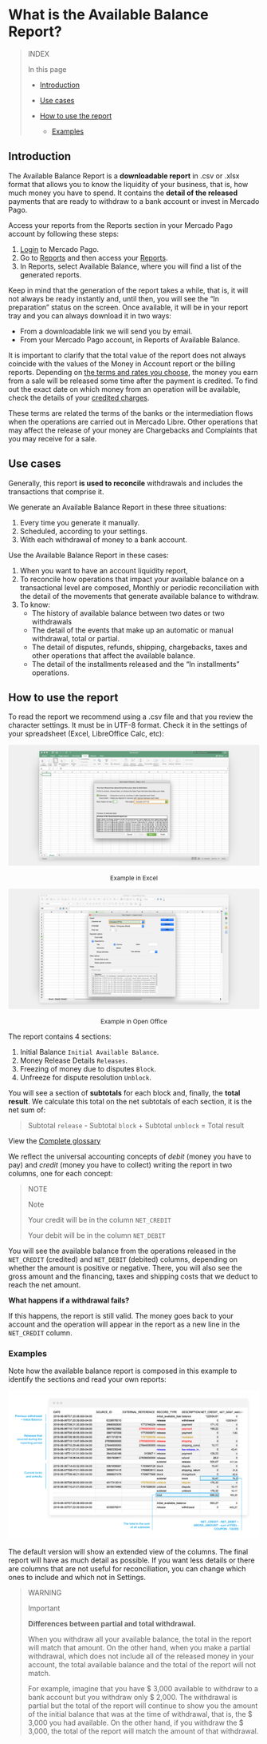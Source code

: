 # What is the Available Balance Report?

> INDEX
>
> In this page
>
> - [Introduction](#bookmark_introduction) 
>
> - [Use cases](#bookmark_use_cases)
>
> - [How to use the report](#bookmark_how_to_use_the_report) 
>
>    + [Examples](#bookmark_examples)
>


## Introduction

The Available Balance Report is a **downloadable report** in .csv or .xlsx format that allows you to know the liquidity of your business, that is, how much money you have to spend. It contains the **detail of the released** payments that are ready to withdraw to a bank account or invest in Mercado Pago.

Access your reports from the Reports section in your Mercado Pago account by following these steps:
1. [Login](https://www.mercadolibre.com/jms/mla/lgz/msl/login/H4sIAAAAAAAEAy2OQQ7DIAwE_-JzlNw59iPIIoagQo2MI1pF_XtN1OOux2NfUDjll9dPI3BA71ZyyAoLtIIaWarPuw1qs6pnpX8sOBEUrKQkHdw1RYn2B9nSVKmcZAyeevhYeFh1n7IusYVDtXW3bWOMtZIE3Llh4jVwXVE2w4RS7man-cCt-y4QsatXwfAEF7F0-v4AxU1qhMMAAAA/user) to Mercado Pago.
1. Go to [Reports](https://www.mercadopago.com/mla/account/movements) and then access your [Reports](https://www.mercadopago.com/mla/account/movements).
1. In Reports, select Available Balance, where you will find a list of the generated reports.

Keep in mind that the generation of the report takes a while, that is, it will not always be ready instantly and, until then, you will see the “In preparation” status on the screen. Once available, it will be in your report tray and you can always download it in two ways:
* From a downloadable link we will send you by email.
* From your Mercado Pago account, in Reports of Available Balance. 

It is important to clarify that the total value of the report does not always coincide with the values of the Money in Account report or the billing reports. Depending on [the terms and rates you choose](https://www.mercadopago.com.ar/settings/release-options), the money you earn from a sale will be released some time after the payment is credited. To find out the exact date on which money from an operation will be available, check the details of your [credited charges](https://www.mercadopago.com.ar/activities/balance).
 
These terms are related the terms of the banks or the intermediation flows when the operations are carried out in Mercado Libre. Other operations that may affect the release of your money are Chargebacks and Complaints that you may receive for a sale.


## Use cases

Generally, this report **is used to reconcile** withdrawals and includes the transactions that comprise it.

We generate an Available Balance Report in these three situations: 
1. Every time you generate it manually.
1. Scheduled, according to your settings.
1. With each withdrawal of money to a bank account.

Use the Available Balance Report in these cases: 
1. When you want to have an account liquidity report,
1. To reconcile how operations that impact your available balance on a transactional level are composed,
Monthly or periodic reconciliation with the detail of the movements that generate available balance to withdraw.
1. To know:
     + The history of available balance between two dates or two withdrawals
     + The detail of the events that make up an automatic or manual withdrawal, total or partial.
     + The detail of disputes, refunds, shipping, chargebacks, taxes and other operations that affect the available balance.
     + The detail of the installments released and the “In installments” operations.


## How to use the report

To read the report we recommend using a .csv file and that you review the character settings. It must be in UTF-8 format. Check it in the settings of your spreadsheet (Excel, LibreOffice Calc, etc):

![Available Balance Report excel Mercado Pago](/images/manage-account/reports/excel-en.png)
<p style="text-align:center;font-size:12px;">Example in Excel </p>

![Available Balance Report Open Office Mercado Pago](/images/manage-account/reports/open-office-en.png)
<p style="text-align:center;font-size:12px;">Example in Open Office</p>

The report contains 4 sections:
1. Initial Balance `Initial Available Balance`.
1. Money Release Details `Releases`.
1. Freezing of money due to disputes `Block`.
1. Unfreeze for dispute resolution `Unblock`.

You will see a section of **subtotals** for each block and, finally, the **total result**. We calculate this total on the net subtotals of each section, it is the net sum of:

> Subtotal `release` - Subtotal `block` + Subtotal `unblock` = Total result

View the [Complete glossary](https://www.mercadopago.com.ar/developers/en/guides/manage-account/reports/available-money-reports-glossary)

We reflect the universal accounting concepts of *debit* (money you have to pay) and *credit* (money you have to collect) writing the report in two columns, one for each concept:

> NOTE
>
> Note
>
> Your credit will be in the column `NET_CREDIT`
>
> Your debit will be in the column `NET_DEBIT`

You will see the available balance from the operations released in the `NET_CREDIT` (credited) and `NET_DEBIT` (debited) columns, depending on whether the amount is positive or negative. There, you will also see the gross amount and the financing, taxes and shipping costs that we deduct to reach the net amount.

**What happens if a withdrawal fails?**

If this happens, the report is still valid. The money goes back to your account and the operation will appear in the report as a new line in the `NET_CREDIT` column.

### Examples

Note how the available balance report is composed in this example to identify the sections and read your own reports:

![Available Balance Report Examples Mercado Pago](/images/manage-account/reports/examples-en.png)

The default version will show an extended view of the columns. The final report will have as much detail as possible. If you want less details or there are columns that are not useful for reconciliation, you can change which ones to include and which not in Settings.

> WARNING
> 
> Important
>
> **Differences between partial and total withdrawal.**
> 
> When you withdraw all your available balance, the total in the report will match that amount. On the other hand, when you make a partial withdrawal, which does not include all of the released money in your account, the total available balance and the total of the report will not match.
>
> For example, imagine that you have $ 3,000 available to withdraw to a bank account but you withdraw only $ 2,000. The withdrawal is partial but the total of the report will continue to show you the amount of the initial balance that was at the time of withdrawal, that is, the $ 3,000 you had available. On the other hand, if you withdraw the $ 3,000, the total of the report will match the amount of that withdrawal.